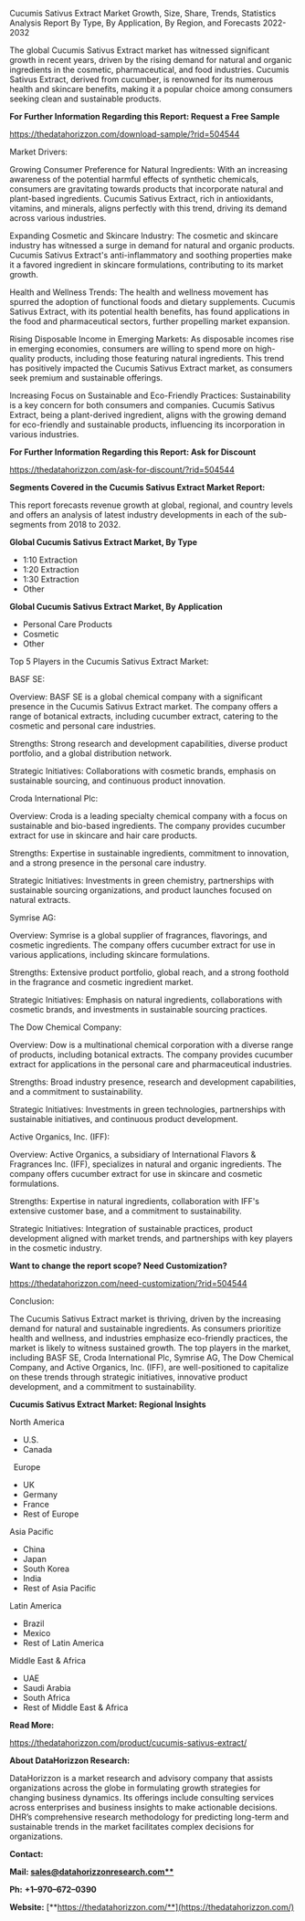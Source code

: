 ﻿

Cucumis Sativus Extract  Market Growth, Size, Share, Trends, Statistics Analysis Report By Type, By Application, By Region, and Forecasts 2022-2032

The global Cucumis Sativus Extract market has witnessed significant growth in recent years, driven by the rising demand for natural and organic ingredients in the cosmetic, pharmaceutical, and food industries. Cucumis Sativus Extract, derived from cucumber, is renowned for its numerous health and skincare benefits, making it a popular choice among consumers seeking clean and sustainable products.

**For Further Information Regarding this Report: Request a Free Sample**	

<https://thedatahorizzon.com/download-sample/?rid=504544>

Market Drivers:

Growing Consumer Preference for Natural Ingredients: With an increasing awareness of the potential harmful effects of synthetic chemicals, consumers are gravitating towards products that incorporate natural and plant-based ingredients. Cucumis Sativus Extract, rich in antioxidants, vitamins, and minerals, aligns perfectly with this trend, driving its demand across various industries.

Expanding Cosmetic and Skincare Industry: The cosmetic and skincare industry has witnessed a surge in demand for natural and organic products. Cucumis Sativus Extract's anti-inflammatory and soothing properties make it a favored ingredient in skincare formulations, contributing to its market growth.

Health and Wellness Trends: The health and wellness movement has spurred the adoption of functional foods and dietary supplements. Cucumis Sativus Extract, with its potential health benefits, has found applications in the food and pharmaceutical sectors, further propelling market expansion.

Rising Disposable Income in Emerging Markets: As disposable incomes rise in emerging economies, consumers are willing to spend more on high-quality products, including those featuring natural ingredients. This trend has positively impacted the Cucumis Sativus Extract market, as consumers seek premium and sustainable offerings.

Increasing Focus on Sustainable and Eco-Friendly Practices: Sustainability is a key concern for both consumers and companies. Cucumis Sativus Extract, being a plant-derived ingredient, aligns with the growing demand for eco-friendly and sustainable products, influencing its incorporation in various industries.

**For Further Information Regarding this Report: Ask for Discount**	

<https://thedatahorizzon.com/ask-for-discount/?rid=504544>

**Segments Covered in the Cucumis Sativus Extract Market Report:**

This report forecasts revenue growth at global, regional, and country levels and offers an analysis of latest industry developments in each of the sub-segments from 2018 to 2032.

**Global Cucumis Sativus Extract Market, By Type**

- 1:10 Extraction
- 1:20 Extraction
- 1:30 Extraction
- Other

**Global Cucumis Sativus Extract Market, By Application**

- Personal Care Products
- Cosmetic
- Other

Top 5 Players in the Cucumis Sativus Extract Market:

BASF SE:

Overview: BASF SE is a global chemical company with a significant presence in the Cucumis Sativus Extract market. The company offers a range of botanical extracts, including cucumber extract, catering to the cosmetic and personal care industries.

Strengths: Strong research and development capabilities, diverse product portfolio, and a global distribution network.

Strategic Initiatives: Collaborations with cosmetic brands, emphasis on sustainable sourcing, and continuous product innovation.

Croda International Plc:

Overview: Croda is a leading specialty chemical company with a focus on sustainable and bio-based ingredients. The company provides cucumber extract for use in skincare and hair care products.

Strengths: Expertise in sustainable ingredients, commitment to innovation, and a strong presence in the personal care industry.

Strategic Initiatives: Investments in green chemistry, partnerships with sustainable sourcing organizations, and product launches focused on natural extracts.

Symrise AG:

Overview: Symrise is a global supplier of fragrances, flavorings, and cosmetic ingredients. The company offers cucumber extract for use in various applications, including skincare formulations.

Strengths: Extensive product portfolio, global reach, and a strong foothold in the fragrance and cosmetic ingredient market.

Strategic Initiatives: Emphasis on natural ingredients, collaborations with cosmetic brands, and investments in sustainable sourcing practices.

The Dow Chemical Company:

Overview: Dow is a multinational chemical corporation with a diverse range of products, including botanical extracts. The company provides cucumber extract for applications in the personal care and pharmaceutical industries.

Strengths: Broad industry presence, research and development capabilities, and a commitment to sustainability.

Strategic Initiatives: Investments in green technologies, partnerships with sustainable initiatives, and continuous product development.

Active Organics, Inc. (IFF):

Overview: Active Organics, a subsidiary of International Flavors & Fragrances Inc. (IFF), specializes in natural and organic ingredients. The company offers cucumber extract for use in skincare and cosmetic formulations.

Strengths: Expertise in natural ingredients, collaboration with IFF's extensive customer base, and a commitment to sustainability.

Strategic Initiatives: Integration of sustainable practices, product development aligned with market trends, and partnerships with key players in the cosmetic industry.

**Want to change the report scope? Need Customization?**

<https://thedatahorizzon.com/need-customization/?rid=504544>

Conclusion:

The Cucumis Sativus Extract market is thriving, driven by the increasing demand for natural and sustainable ingredients. As consumers prioritize health and wellness, and industries emphasize eco-friendly practices, the market is likely to witness sustained growth. The top players in the market, including BASF SE, Croda International Plc, Symrise AG, The Dow Chemical Company, and Active Organics, Inc. (IFF), are well-positioned to capitalize on these trends through strategic initiatives, innovative product development, and a commitment to sustainability.

**Cucumis Sativus Extract Market: Regional Insights**

North America

- U.S.
- Canada

` `Europe

- UK
- Germany
- France
- Rest of Europe

Asia Pacific

- China
- Japan
- South Korea
- India
- Rest of Asia Pacific

Latin America

- Brazil
- Mexico
- Rest of Latin America

Middle East & Africa

- UAE
- Saudi Arabia
- South Africa
- Rest of Middle East & Africa

**Read More:** 

<https://thedatahorizzon.com/product/cucumis-sativus-extract/>

**About DataHorizzon Research:**

DataHorizzon is a market research and advisory company that assists organizations across the globe in formulating growth strategies for changing business dynamics. Its offerings include consulting services across enterprises and business insights to make actionable decisions. DHR’s comprehensive research methodology for predicting long-term and sustainable trends in the market facilitates complex decisions for organizations.

**Contact:**

**Mail: [sales@datahorizzonresearch.com**](mailto:sales@datahorizzonresearch.com)**

**Ph:** **+1–970–672–0390**

**Website:** [**https://thedatahorizzon.com/**](https://thedatahorizzon.com/)


